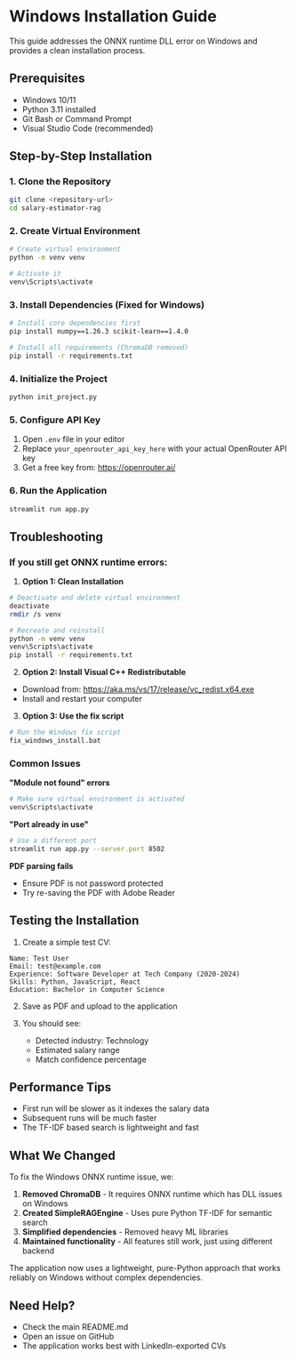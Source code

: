 # Windows Installation Guide

This guide addresses the ONNX runtime DLL error on Windows and provides a clean installation process.

## Prerequisites

- Windows 10/11
- Python 3.11 installed
- Git Bash or Command Prompt
- Visual Studio Code (recommended)

## Step-by-Step Installation

### 1. Clone the Repository

```bash
git clone <repository-url>
cd salary-estimator-rag
```

### 2. Create Virtual Environment

```bash
# Create virtual environment
python -m venv venv

# Activate it
venv\Scripts\activate
```

### 3. Install Dependencies (Fixed for Windows)

```bash
# Install core dependencies first
pip install numpy==1.26.3 scikit-learn==1.4.0

# Install all requirements (ChromaDB removed)
pip install -r requirements.txt
```

### 4. Initialize the Project

```bash
python init_project.py
```

### 5. Configure API Key

1. Open `.env` file in your editor
2. Replace `your_openrouter_api_key_here` with your actual OpenRouter API key
3. Get a free key from: https://openrouter.ai/

### 6. Run the Application

```bash
streamlit run app.py
```

## Troubleshooting

### If you still get ONNX runtime errors:

1. **Option 1: Clean Installation**
```bash
# Deactivate and delete virtual environment
deactivate
rmdir /s venv

# Recreate and reinstall
python -m venv venv
venv\Scripts\activate
pip install -r requirements.txt
```

2. **Option 2: Install Visual C++ Redistributable**
- Download from: https://aka.ms/vs/17/release/vc_redist.x64.exe
- Install and restart your computer

3. **Option 3: Use the fix script**
```bash
# Run the Windows fix script
fix_windows_install.bat
```

### Common Issues

**"Module not found" errors**
```bash
# Make sure virtual environment is activated
venv\Scripts\activate
```

**"Port already in use"**
```bash
# Use a different port
streamlit run app.py --server.port 8502
```

**PDF parsing fails**
- Ensure PDF is not password protected
- Try re-saving the PDF with Adobe Reader

## Testing the Installation

1. Create a simple test CV:
```
Name: Test User
Email: test@example.com
Experience: Software Developer at Tech Company (2020-2024)
Skills: Python, JavaScript, React
Education: Bachelor in Computer Science
```

2. Save as PDF and upload to the application

3. You should see:
   - Detected industry: Technology
   - Estimated salary range
   - Match confidence percentage

## Performance Tips

- First run will be slower as it indexes the salary data
- Subsequent runs will be much faster
- The TF-IDF based search is lightweight and fast

## What We Changed

To fix the Windows ONNX runtime issue, we:

1. **Removed ChromaDB** - It requires ONNX runtime which has DLL issues on Windows
2. **Created SimpleRAGEngine** - Uses pure Python TF-IDF for semantic search
3. **Simplified dependencies** - Removed heavy ML libraries
4. **Maintained functionality** - All features still work, just using different backend

The application now uses a lightweight, pure-Python approach that works reliably on Windows without complex dependencies.

## Need Help?

- Check the main README.md
- Open an issue on GitHub
- The application works best with LinkedIn-exported CVs